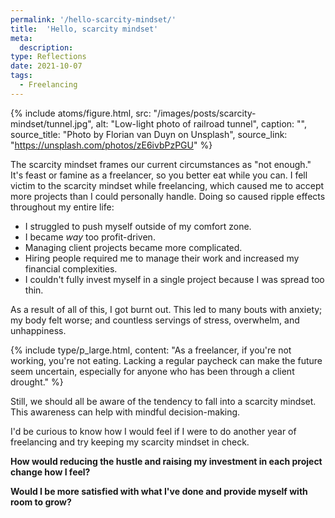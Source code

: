 ```yaml
---
permalink: '/hello-scarcity-mindset/'
title:  'Hello, scarcity mindset'
meta: 
  description: 
type: Reflections
date: 2021-10-07
tags:
  - Freelancing
---
```


{% include atoms/figure.html, src: "/images/posts/scarcity-mindset/tunnel.jpg", alt: "Low-light photo of railroad tunnel", caption: "", source_title: "Photo by Florian van Duyn on Unsplash", source_link: "https://unsplash.com/photos/zE6ivbPzPGU" %}

The scarcity mindset frames our current circumstances as "not enough." It's feast or famine as a freelancer, so you better eat while you can.
I fell victim to the scarcity mindset while freelancing, which caused me to accept more projects than I could personally handle. Doing so caused ripple effects throughout my entire life:

  - I struggled to push myself outside of my comfort zone.
  - I became _way_ too profit-driven.
  - Managing client projects became more complicated.
  - Hiring people required me to manage their work and increased my financial complexities.
  - I couldn't fully invest myself in a single project because I was spread too thin.

As a result of all of this, I got burnt out. This led to many bouts with anxiety; my body felt worse; and countless servings of stress, overwhelm, and unhappiness.

{% include type/p_large.html, content: "As a freelancer, if you're not working, you're not eating. Lacking a regular paycheck can make the future seem uncertain, especially for anyone who has been through a client drought." %}

Still, we should all be aware of the tendency to fall into a scarcity mindset. This awareness can help with mindful decision-making. 

I'd be curious to know how I would feel if I were to do another year of freelancing and try keeping my scarcity mindset in check. 

**How would reducing the hustle and raising my investment in each project change how I feel?**

**Would I be more satisfied with what I've done and provide myself with room to grow?**
